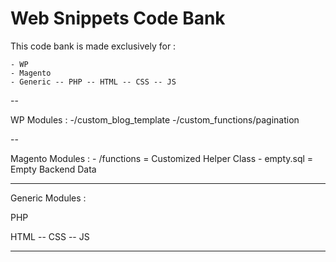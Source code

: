 # Web Snippets Code Bank

This code bank is made exclusively for :

	- WP
	- Magento
	- Generic -- PHP -- HTML -- CSS -- JS
  

--

WP Modules : 
	-/custom_blog_template
	-/custom_functions/pagination

--

Magento Modules : 
	- /functions = Customized Helper Class
	- empty.sql  = Empty Backend Data
  
---

Generic Modules : 

PHP

HTML -- CSS -- JS

---





  

